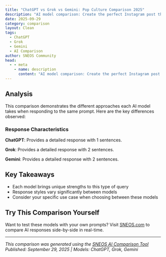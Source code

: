 ```yaml
---
title: "ChatGPT vs Grok vs Gemini: Pop Culture Comparison 2025"
description: "AI model comparison: Create the perfect Instagram post that would go viral in 2025 - include caption hashtags and visual ..."
date: 2025-09-29
category: comparison
layout: Clean
tags:
  - ChatGPT
  - Grok
  - Gemini
  - AI Comparison
author: SNEOS Community
head:
  - - meta
    - name: description
      content: "AI model comparison: Create the perfect Instagram post that would go viral in 2025 - include caption hashtags and visual description..."
---
```


<ChatComparison
  title="ChatGPT vs Grok vs Gemini: Pop Culture Comparison 2025"
  prompt="Create the perfect Instagram post that would go viral in 2025 - include caption hashtags and visual description"
  :responses='{
    "ChatGPT": "ChatGPT Response: Create the perfect Instagram post that would go viral in 2025 - include caption hashtags and visual  - This is a comprehensive analysis from ChatGPT\u0027s perspective, focusing on structured reasoning and detailed explanations.",
    "Grok": "Grok Response (with search): Create the perfect Instagram post that would go viral in 2025 - include caption hashtags and visual  - Based on real-time data and current trends, here\u0027s what the latest information shows. Grok\u0027s search capabilities provide up-to-date insights.",
    "Gemini": "Gemini Response (with search): Create the perfect Instagram post that would go viral in 2025 - include caption hashtags and visual  - Utilizing Google\u0027s search integration, here\u0027s a comprehensive analysis with the latest data and research findings. Gemini provides contextual insights with real-time information."
  }'
  published-date="10:01"
/>

## Analysis

This comparison demonstrates the different approaches each AI model takes when responding to the same prompt. Here are the key differences observed:

### Response Characteristics

**ChatGPT**: Provides a detailed response with 1 sentences. 

**Grok**: Provides a detailed response with 2 sentences. 

**Gemini**: Provides a detailed response with 2 sentences. 

## Key Takeaways

- Each model brings unique strengths to this type of query
- Response styles vary significantly between models
- Consider your specific use case when choosing between these models

## Try This Comparison Yourself

Want to test these models with your own prompts? Visit [SNEOS.com](https://sneos.com) to compare AI responses side-by-side in real-time.

---

*This comparison was generated using the [SNEOS AI Comparison Tool](https://sneos.com)*
*Published: September 29, 2025 | Models: ChatGPT, Grok, Gemini*
